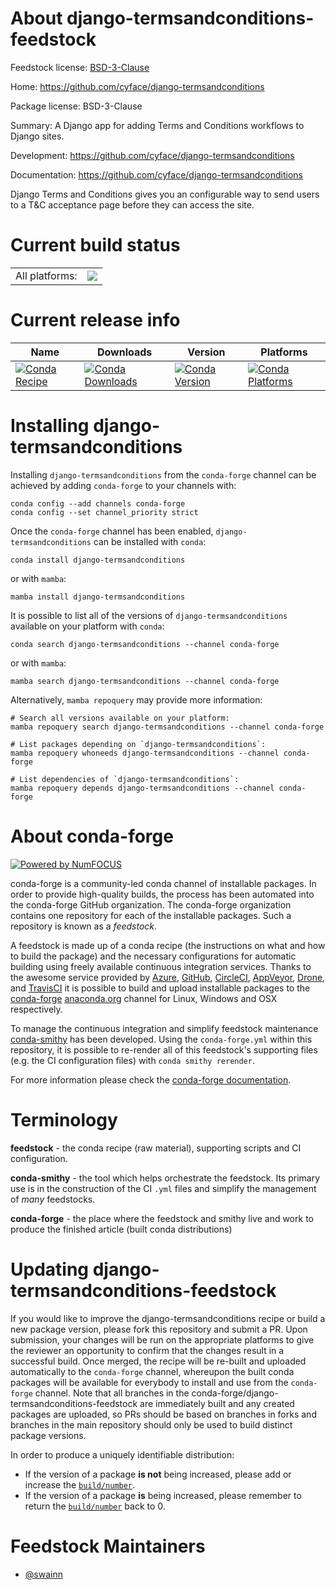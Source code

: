 About django-termsandconditions-feedstock
=========================================

Feedstock license: [BSD-3-Clause](https://github.com/conda-forge/django-termsandconditions-feedstock/blob/main/LICENSE.txt)

Home: https://github.com/cyface/django-termsandconditions

Package license: BSD-3-Clause

Summary: A Django app for adding Terms and Conditions workflows to Django sites.

Development: https://github.com/cyface/django-termsandconditions

Documentation: https://github.com/cyface/django-termsandconditions

Django Terms and Conditions gives you an configurable way to send
users to a T&C acceptance page before they can access the site.


Current build status
====================


<table><tr><td>All platforms:</td>
    <td>
      <a href="https://dev.azure.com/conda-forge/feedstock-builds/_build/latest?definitionId=14861&branchName=main">
        <img src="https://dev.azure.com/conda-forge/feedstock-builds/_apis/build/status/django-termsandconditions-feedstock?branchName=main">
      </a>
    </td>
  </tr>
</table>

Current release info
====================

| Name | Downloads | Version | Platforms |
| --- | --- | --- | --- |
| [![Conda Recipe](https://img.shields.io/badge/recipe-django--termsandconditions-green.svg)](https://anaconda.org/conda-forge/django-termsandconditions) | [![Conda Downloads](https://img.shields.io/conda/dn/conda-forge/django-termsandconditions.svg)](https://anaconda.org/conda-forge/django-termsandconditions) | [![Conda Version](https://img.shields.io/conda/vn/conda-forge/django-termsandconditions.svg)](https://anaconda.org/conda-forge/django-termsandconditions) | [![Conda Platforms](https://img.shields.io/conda/pn/conda-forge/django-termsandconditions.svg)](https://anaconda.org/conda-forge/django-termsandconditions) |

Installing django-termsandconditions
====================================

Installing `django-termsandconditions` from the `conda-forge` channel can be achieved by adding `conda-forge` to your channels with:

```
conda config --add channels conda-forge
conda config --set channel_priority strict
```

Once the `conda-forge` channel has been enabled, `django-termsandconditions` can be installed with `conda`:

```
conda install django-termsandconditions
```

or with `mamba`:

```
mamba install django-termsandconditions
```

It is possible to list all of the versions of `django-termsandconditions` available on your platform with `conda`:

```
conda search django-termsandconditions --channel conda-forge
```

or with `mamba`:

```
mamba search django-termsandconditions --channel conda-forge
```

Alternatively, `mamba repoquery` may provide more information:

```
# Search all versions available on your platform:
mamba repoquery search django-termsandconditions --channel conda-forge

# List packages depending on `django-termsandconditions`:
mamba repoquery whoneeds django-termsandconditions --channel conda-forge

# List dependencies of `django-termsandconditions`:
mamba repoquery depends django-termsandconditions --channel conda-forge
```


About conda-forge
=================

[![Powered by
NumFOCUS](https://img.shields.io/badge/powered%20by-NumFOCUS-orange.svg?style=flat&colorA=E1523D&colorB=007D8A)](https://numfocus.org)

conda-forge is a community-led conda channel of installable packages.
In order to provide high-quality builds, the process has been automated into the
conda-forge GitHub organization. The conda-forge organization contains one repository
for each of the installable packages. Such a repository is known as a *feedstock*.

A feedstock is made up of a conda recipe (the instructions on what and how to build
the package) and the necessary configurations for automatic building using freely
available continuous integration services. Thanks to the awesome service provided by
[Azure](https://azure.microsoft.com/en-us/services/devops/), [GitHub](https://github.com/),
[CircleCI](https://circleci.com/), [AppVeyor](https://www.appveyor.com/),
[Drone](https://cloud.drone.io/welcome), and [TravisCI](https://travis-ci.com/)
it is possible to build and upload installable packages to the
[conda-forge](https://anaconda.org/conda-forge) [anaconda.org](https://anaconda.org/)
channel for Linux, Windows and OSX respectively.

To manage the continuous integration and simplify feedstock maintenance
[conda-smithy](https://github.com/conda-forge/conda-smithy) has been developed.
Using the ``conda-forge.yml`` within this repository, it is possible to re-render all of
this feedstock's supporting files (e.g. the CI configuration files) with ``conda smithy rerender``.

For more information please check the [conda-forge documentation](https://conda-forge.org/docs/).

Terminology
===========

**feedstock** - the conda recipe (raw material), supporting scripts and CI configuration.

**conda-smithy** - the tool which helps orchestrate the feedstock.
                   Its primary use is in the construction of the CI ``.yml`` files
                   and simplify the management of *many* feedstocks.

**conda-forge** - the place where the feedstock and smithy live and work to
                  produce the finished article (built conda distributions)


Updating django-termsandconditions-feedstock
============================================

If you would like to improve the django-termsandconditions recipe or build a new
package version, please fork this repository and submit a PR. Upon submission,
your changes will be run on the appropriate platforms to give the reviewer an
opportunity to confirm that the changes result in a successful build. Once
merged, the recipe will be re-built and uploaded automatically to the
`conda-forge` channel, whereupon the built conda packages will be available for
everybody to install and use from the `conda-forge` channel.
Note that all branches in the conda-forge/django-termsandconditions-feedstock are
immediately built and any created packages are uploaded, so PRs should be based
on branches in forks and branches in the main repository should only be used to
build distinct package versions.

In order to produce a uniquely identifiable distribution:
 * If the version of a package **is not** being increased, please add or increase
   the [``build/number``](https://docs.conda.io/projects/conda-build/en/latest/resources/define-metadata.html#build-number-and-string).
 * If the version of a package **is** being increased, please remember to return
   the [``build/number``](https://docs.conda.io/projects/conda-build/en/latest/resources/define-metadata.html#build-number-and-string)
   back to 0.

Feedstock Maintainers
=====================

* [@swainn](https://github.com/swainn/)


